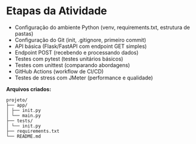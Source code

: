 # Etapas da Atividade
- Configuração do ambiente Python (venv, requirements.txt, estrutura de pastas) <br>
- Configuração do Git (init, .gitignore, primeiro commit)<br>
- API básica (Flask/FastAPI com endpoint GET simples)<br>
- Endpoint POST (recebendo e processando dados)<br>
- Testes com pytest (testes unitários básicos)<br>
- Testes com unittest (comparando abordagens)<br>
- GitHub Actions (workflow de CI/CD)<br>
- Testes de stress com JMeter (performance e qualidade)<br>

**Arquivos criados:**
```
projeto/
├── app/
│ ├── init.py
│ └── main.py
├── tests/
│ └── init.py
├── requirements.txt
└── README.md
```
